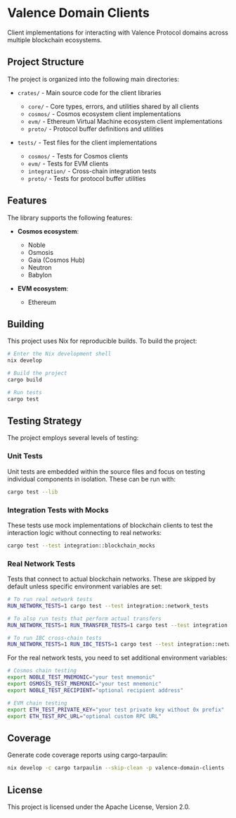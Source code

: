 # Valence Domain Clients

Client implementations for interacting with Valence Protocol domains across multiple blockchain ecosystems.

## Project Structure

The project is organized into the following main directories:

- `crates/` - Main source code for the client libraries
  - `core/` - Core types, errors, and utilities shared by all clients
  - `cosmos/` - Cosmos ecosystem client implementations
  - `evm/` - Ethereum Virtual Machine ecosystem client implementations 
  - `proto/` - Protocol buffer definitions and utilities

- `tests/` - Test files for the client implementations
  - `cosmos/` - Tests for Cosmos clients
  - `evm/` - Tests for EVM clients
  - `integration/` - Cross-chain integration tests
  - `proto/` - Tests for protocol buffer utilities

## Features

The library supports the following features:

- **Cosmos ecosystem**:
  - Noble
  - Osmosis
  - Gaia (Cosmos Hub)
  - Neutron
  - Babylon

- **EVM ecosystem**:
  - Ethereum

## Building

This project uses Nix for reproducible builds. To build the project:

```bash
# Enter the Nix development shell
nix develop

# Build the project
cargo build

# Run tests
cargo test
```

## Testing Strategy

The project employs several levels of testing:

### Unit Tests

Unit tests are embedded within the source files and focus on testing individual components in isolation. These can be run with:

```bash
cargo test --lib
```

### Integration Tests with Mocks

These tests use mock implementations of blockchain clients to test the interaction logic without connecting to real networks:

```bash
cargo test --test integration::blockchain_mocks
```

### Real Network Tests

Tests that connect to actual blockchain networks. These are skipped by default unless specific environment variables are set:

```bash
# To run real network tests
RUN_NETWORK_TESTS=1 cargo test --test integration::network_tests

# To also run tests that perform actual transfers
RUN_NETWORK_TESTS=1 RUN_TRANSFER_TESTS=1 cargo test --test integration::network_tests

# To run IBC cross-chain tests
RUN_NETWORK_TESTS=1 RUN_IBC_TESTS=1 cargo test --test integration::network_tests
```

For the real network tests, you need to set additional environment variables:

```bash
# Cosmos chain testing
export NOBLE_TEST_MNEMONIC="your test mnemonic"
export OSMOSIS_TEST_MNEMONIC="your test mnemonic"
export NOBLE_TEST_RECIPIENT="optional recipient address"

# EVM chain testing
export ETH_TEST_PRIVATE_KEY="your test private key without 0x prefix"
export ETH_TEST_RPC_URL="optional custom RPC URL"
```

## Coverage

Generate code coverage reports using cargo-tarpaulin:

```bash
nix develop -c cargo tarpaulin --skip-clean -p valence-domain-clients --lib
```

## License

This project is licensed under the Apache License, Version 2.0.
